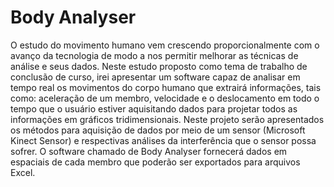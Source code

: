 # Body Analyser

O estudo do movimento humano vem crescendo proporcionalmente com o avanço da tecnologia de modo a nos permitir melhorar as técnicas de análise e seus dados. Neste estudo proposto como tema de trabalho de conclusão de curso, irei apresentar um software capaz de analisar em tempo real os movimentos do corpo humano que extrairá informações, tais como: aceleração de um membro, velocidade e o deslocamento em todo o tempo que o usuário estiver aquisitando dados para projetar todos as informações em gráficos tridimensionais.
Neste projeto serão apresentados os métodos para aquisição de dados por meio de um sensor (Microsoft Kinect Sensor) e respectivas análises da interferência que o sensor possa sofrer. 
O software chamado de Body Analyser fornecerá dados em espaciais de cada membro que poderão ser exportados para arquivos Excel.
